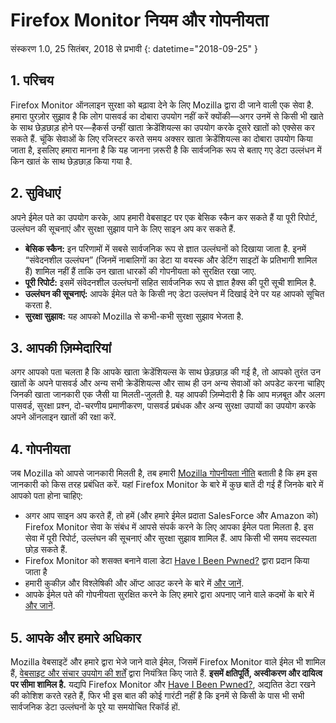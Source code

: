 # Firefox Monitor नियम और गोपनीयता
संस्करण 1.0, 25 सितंबर, 2018 से प्रभावी
{: datetime="2018-09-25" }

## 1. परिचय

Firefox Monitor ऑनलाइन सुरक्षा को बढ़ावा देने के लिए Mozilla द्वारा दी जाने वाली एक सेवा है. हमारा पुरज़ोर सुझाव है कि लोग पासवर्ड का दोबारा उपयोग नहीं करें क्योंकी—अगर उनमें से किसी भी खाते के साथ छेड़छाड़ होने पर—हैकर्स उन्हीं खाता क्रेडेंशियल्स का उपयोग करके दूसरे खातों को एक्सेस कर सकते हैं. चूंकि सेवाओं के लिए रजिस्टर करते समय अक्सर खाता क्रेडेंशियल्स का दोबारा उपयोग किया जाता है, इसलिए हमारा मानना है कि यह जानना ज़रूरी है कि सार्वजनिक रूप से बताए गए डेटा उल्लंधन में किन खातं के साथ छेड़छाड़ किया गया है.
 
## 2. सुविधाएं

अपने ईमेल पते का उपयोग करके, आप हमारी वेबसाइट पर एक बेसिक स्कैन कर सकते हैं या पूरी रिपोर्ट, उल्लंघन की सूचनाएं और सुरक्षा सुझाव पाने के लिए साइन अप कर सकते हैं. 
* **बेसिक स्कैन:** इन परिणामों में सबसे सार्वजनिक रूप से ज्ञात उल्लंघनों को दिखाया जाता है. इनमें “संवेदनशील उल्लंघन” (जिनमें नाबालिगों का डेटा या वयस्क और डेटिंग साइटों के प्रतिभागी शामिल हैं) शामिल नहीं हैं ताकि उन खाता धारकों की गोपनीयता को सुरक्षित रखा जाए.
* **पूरी रिपोर्ट:** इसमें संवेदनशील उल्लंघनों सहित सार्वजनिक रूप से ज्ञात हैक्स की पूरी सूची शामिल है.
* **उल्लंघन की सूचनाएं:** आपके ईमेल पते के किसी नए डेटा उल्लंघन में दिखाई देने पर यह आपको सूचित करता है.
* **सुरक्षा सुझाव:** यह आपको Mozilla से कभी-कभी सुरक्षा सुझाव भेजता है.

## 3. आपकी ज़िम्मेदारियां 

अगर आपको पता चलता है कि आपके खाता क्रेडेंशियल्स के साथ छेड़छाड़ की गई है, तो आपको तुरंत उन खातों के अपने पासवर्ड और अन्य सभी क्रेडेंशियल्स और साथ ही उन अन्य सेवाओं को अपडेट करना चाहिए जिनकी खाता जानकारी एक जैसी या मिलती-जुलती है. यह आपकी ज़िम्मेदारी है कि आप मज़बूत और अलग पासवर्ड, सुरक्षा प्रश्न, दो-चरणीय प्रमाणीकरण, पासवर्ड प्रबंधक और अन्य सुरक्षा उपायों का उपयोग करके अपने ऑनलाइन खातों की रक्षा करें.  

## 4. गोपनीयता 

जब Mozilla को आपसे जानकारी मिलती है, तब हमारी [Mozilla गोपनीयता नीति](https://www.mozilla.org/privacy/) बताती है कि हम इस जानकारी को किस तरह प्रबंधित करें. यहां Firefox Monitor के बारे में कुछ बातें दी गई हैं जिनके बारे में आपको पता होना चाहिए:

* अगर आप साइन अप करते हैं, तो हमें (और हमारे ईमेल प्रदाता SalesForce और Amazon को) Firefox Monitor सेवा के संबंध में आपसे संपर्क करने के लिए आपका ईमेल पता मिलता है. इस सेवा में पूरी रिपोर्ट, उल्लंघन की सूचनाएं और सुरक्षा सुझाव शामिल हैं. आप किसी भी समय सदस्यता छोड़ सकते हैं. 
* Firefox Monitor को शसक्त बनाने वाला डेटा [Have I Been Pwned?](https://haveibeenpwned.com/) द्वारा प्रदान किया जाता है 
* हमारी कुकीज़ और विश्लेषिकी और ऑप्ट आउट करने के बारे में [और जानें](https://www.mozilla.org/privacy/websites/#cookies).
* आपके ईमेल पते की गोपनीयता सुरक्षित करने के लिए हमारे द्वारा अपनाए जाने वाले कदमों के बारे में [और जानें](https://blog.mozilla.org/security/2018/06/25/scanning-breached-accounts-k-anonymity/). 

## 5. आपके और हमारे अधिकार

Mozilla वेबसाइटें और हमारे द्वारा भेजे जाने वाले ईमेल, जिसमें Firefox Monitor वाले ईमेल भी शामिल हैं, [वेबसाइट और संचार उपयोग की शर्तें](https://www.mozilla.org/about/legal/terms/mozilla/) द्वारा नियंत्रित किए जाते हैं. **इसमें क्षतिपूर्ति, अस्वीकरण और दायित्व पर सीमा शामिल है.** यद्यपि Firefox Monitor और [Have I Been Pwned?](https://haveibeenpwned.com/), अद्यतित डेटा रखने की कोशिश करते रहते हैं, फिर भी इस बात की कोई गारंटी नहीं है कि इनमें से किसी के पास भी सभी सार्वजनिक डेटा उल्लंघनों के पूरे या समयोचित रिकॉर्ड हों.                           
